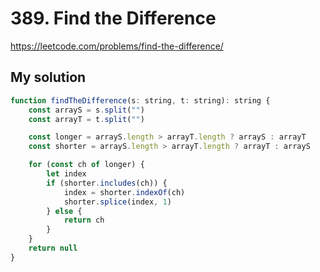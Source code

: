 # 389. Find the Difference

https://leetcode.com/problems/find-the-difference/

## My solution

```js
function findTheDifference(s: string, t: string): string {
    const arrayS = s.split("")
    const arrayT = t.split("")

    const longer = arrayS.length > arrayT.length ? arrayS : arrayT
    const shorter = arrayS.length > arrayT.length ? arrayT : arrayS

    for (const ch of longer) {
        let index
        if (shorter.includes(ch)) {
            index = shorter.indexOf(ch)
            shorter.splice(index, 1)
        } else {
            return ch
        }
    }
    return null
}
```





